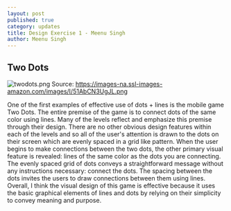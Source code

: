 ```yaml
---
layout: post
published: true
category: updates
title: Design Exercise 1 - Meenu Singh
author: Meenu Singh
---
```

## Two Dots
![twodots.png]({{site.baseurl}}/assets/twodots.png)
Source: https://images-na.ssl-images-amazon.com/images/I/51AbCN3UgJL.png

One of the first examples of effective use of dots + lines is the mobile game Two Dots. The entire premise of the game is to connect dots of the same color using lines. Many of the levels reflect and emphasize this premise through their design. There are no other obvious design features within each of the levels and so all of the user's attention is drawn to the dots on their screen which are evenly spaced in a grid like pattern. When the user begins to make connections between the two dots, the other primary visual feature is revealed:  lines of the same color as the dots you are connecting. The evenly spaced grid of dots conveys a straightforward message without any instructions necessary: connect the dots. The spacing between the dots invites the users to draw connections between them using lines. Overall, I think the visual design of this game is effective because it uses the basic graphical elements of lines and dots by relying on their simplicity to convey meaning and purpose.



